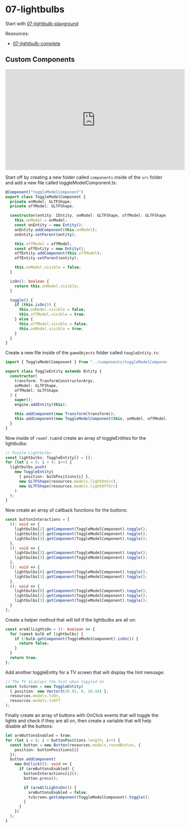 # 07-lightbulbs

Start with [07-lightbulb-playground](https://github.com/HardlyDifficult/dcl-escape-room-tutorial/tree/master/07-lightbulb-playground)

Resources:
- [07-lightbulb-complete](https://github.com/HardlyDifficult/dcl-escape-room-tutorial/tree/master/07-lightbulb-complete)

## Custom Components

<center>
	<iframe width="560" height="315" src="https://www.youtube.com/embed/ili9BrPVLWU" frameborder="0" allow="accelerometer; autoplay; encrypted-media; gyroscope; picture-in-picture" allowfullscreen></iframe>
</center>

Start off by creating a new folder called `components` inside of the `src` folder and add a new file called toggleModelComponent.ts:

```typescript
@Component("toggleModelComponent")
export class ToggleModelComponent {
  private onModel: GLTFShape;
  private offModel: GLTFShape;

  constructor(entity: IEntity, onModel: GLTFShape, offModel: GLTFShape) {
    this.onModel = onModel;
    const onEntity = new Entity();
    onEntity.addComponent(this.onModel);
    onEntity.setParent(entity);

    this.offModel = offModel;
    const offEntity = new Entity();
    offEntity.addComponent(this.offModel);
    offEntity.setParent(entity);

    this.onModel.visible = false;
  }

  isOn(): boolean {
    return this.onModel.visible;
  }

  toggle() {
    if (this.isOn()) {
      this.onModel.visible = false;
      this.offModel.visible = true;
    } else {
      this.offModel.visible = false;
      this.onModel.visible = true;
    }
  }
}
```

Create a new file inside of the `gameObjects` folder called `toogleEntity.ts`:

```typescript
import { ToggleModelComponent } from "../components/toggleModelComponent";

export class ToggleEntity extends Entity {
  constructor(
    transform: TranformConstructorArgs,
    onModel: GLTFShape,
    offModel: GLTFShape
  ) {
    super();
    engine.addEntity(this);

    this.addComponent(new Transform(transform));
    this.addComponent(new ToggleModelComponent(this, onModel, offModel));
  }
}
```

Now inside of `room7.ts`and create an array of toggleEntities for the lightbulbs:

```typescript
// Puzzle Lightbulbs
const lightbulbs: ToggleEntity[] = [];
for (let i = 0; i < 4; i++) {
  lightbulbs.push(
    new ToggleEntity(
      { position: bulbPositions[i] },
      new GLTFShape(resources.models.lightOnSrc),
      new GLTFShape(resources.models.lightOffSrc)
    )
  );
}
```

Now create an array of callback functions for the buttons:

```typescript
const buttonInteractions = [
  (): void => {
    lightbulbs[1].getComponent(ToggleModelComponent).toggle();
    lightbulbs[2].getComponent(ToggleModelComponent).toggle();
    lightbulbs[3].getComponent(ToggleModelComponent).toggle();
  },
  (): void => {
    lightbulbs[2].getComponent(ToggleModelComponent).toggle();
    lightbulbs[3].getComponent(ToggleModelComponent).toggle();
  },
  (): void => {
    lightbulbs[0].getComponent(ToggleModelComponent).toggle();
    lightbulbs[3].getComponent(ToggleModelComponent).toggle();
  },
  (): void => {
    lightbulbs[0].getComponent(ToggleModelComponent).toggle();
    lightbulbs[2].getComponent(ToggleModelComponent).toggle();
    lightbulbs[3].getComponent(ToggleModelComponent).toggle();
  }
];
```

Create a helper method that will tell if the lightbulbs are all on:

```typescript
const areAllLightsOn = (): boolean => {
  for (const bulb of lightbulbs) {
    if (!bulb.getComponent(ToggleModelComponent).isOn()) {
      return false;
    }
  }
  return true;
};
```

Add another toggleEntity for a TV screen that will display the hint message:

```typescript
// The TV displays the hint when toggled on
const tvScreen = new ToggleEntity(
  { position: new Vector3(26.91, 0, 10.44) },
  resources.models.tvOn,
  resources.models.tvOff
);
```

Finally create an array of buttons with OnClick events that will toggle the lights and check if they are all on, then create a variable that will help disable all the buttons:

```typescript
let areButtonsEnabled = true;
for (let i = 0; i < buttonPositions.length; i++) {
  const button = new Button(resources.models.roundButton, {
    position: buttonPositions[i]
  });
  button.addComponent(
    new OnClick((): void => {
      if (areButtonsEnabled) {
        buttonInteractions[i]();
        button.press();

        if (areAllLightsOn()) {
          areButtonsEnabled = false;
          tvScreen.getComponent(ToggleModelComponent).toggle();
        }
      }
    })
  );
}
```
